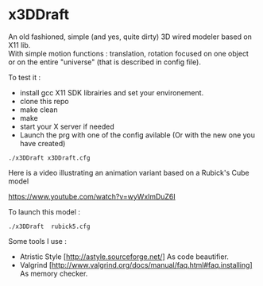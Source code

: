 # x3DDraft
An old fashioned, simple (and yes, quite dirty)  3D wired modeler based on X11 lib.<br>
With simple motion functions : translation, rotation focused on one object<br>
or on the entire "universe" (that is described in config file).

To test it :
- install gcc X11 SDK librairies and set your environement.
- clone this repo
- make clean
- make
- start your X server if needed
- Launch the prg with one of the config avilable (Or with the new one you have created)<br>
```
./x3DDraft x3DDraft.cfg
```
Here is a  video illustrating an animation variant based on a Rubick's Cube model

https://www.youtube.com/watch?v=wyWxlmDuZ6I

To launch this model :
```
./x3DDraft  rubick5.cfg 
```

Some tools I use :
- Atristic Style [http://astyle.sourceforge.net/] As code beautifier.
- Valgrind  [http://www.valgrind.org/docs/manual/faq.html#faq.installing] As memory checker.

